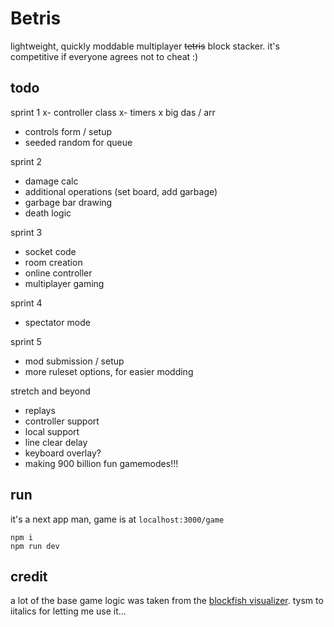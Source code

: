 # Betris

lightweight, quickly moddable multiplayer ~~tetris~~ block stacker. it's competitive if everyone agrees not to cheat :)

## todo

sprint 1
x- controller class
x- timers
x big das / arr
- controls form / setup
- seeded random for queue

sprint 2
- damage calc
- additional operations (set board, add garbage)
- garbage bar drawing
- death logic

sprint 3
- socket code
- room creation
- online controller
- multiplayer gaming

sprint 4
- spectator mode

sprint 5
- mod submission / setup
- more ruleset options, for easier modding

stretch and beyond
- replays
- controller support
- local support
- line clear delay
- keyboard overlay?
- making 900 billion fun gamemodes!!!

## run

it's a next app man, game is at `localhost:3000/game`

```
npm i
npm run dev
```


## credit

a lot of the base game logic was taken from the [blockfish visualizer](https://github.com/blockfish/blockfish-visualizer). tysm to iitalics for letting me use it...

